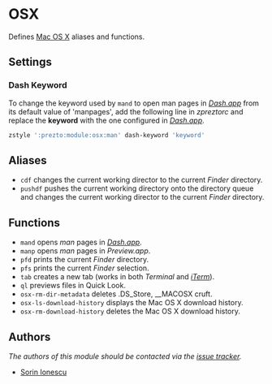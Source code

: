 OSX
===

Defines [Mac OS X][1] aliases and functions.

Settings
--------

### Dash Keyword

To change the keyword used by `mand` to open man pages in [_Dash.app_][2] from
its default value of 'manpages', add the following line in *zpreztorc* and
replace the **keyword** with the one configured in [_Dash.app_][2].

```sh
zstyle ':prezto:module:osx:man' dash-keyword 'keyword'
```

Aliases
-------

  - `cdf` changes the current working director to the current _Finder_
    directory.
  - `pushdf` pushes the current working directory onto the directory queue and
    changes the current working director to the current _Finder_ directory.

Functions
---------

  - `mand` opens _man_ pages in [_Dash.app_][2].
  - `manp` opens _man_ pages in _Preview.app_.
  - `pfd` prints the current _Finder_ directory.
  - `pfs` prints the current _Finder_ selection.
  - `tab` creates a new tab (works in both _Terminal_ and [_iTerm_][3]).
  - `ql` previews files in Quick Look.
  - `osx-rm-dir-metadata` deletes .DS\_Store, \_\_MACOSX cruft.
  - `osx-ls-download-history` displays the Mac OS X download history.
  - `osx-rm-download-history` deletes the Mac OS X download history.

Authors
-------

*The authors of this module should be contacted via the [issue tracker][4].*

  - [Sorin Ionescu](https://github.com/sorin-ionescu)

[1]: http://www.apple.com/macosx/
[2]: http://kapeli.com/dash
[3]: http://www.iterm2.com/
[4]: https://github.com/sorin-ionescu/prezto/issues
